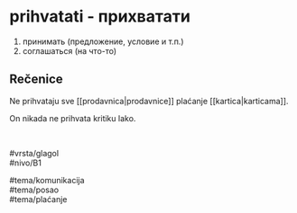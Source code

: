 # prihvatati - прихватати

1. принимать (предложение, условие и т.п.)  
2. соглашаться (на что-то)

## Rečenice

Ne prihvataju sve [[prodavnica|prodavnice]] plaćanje [[kartica|karticama]].

On nikada ne prihvata kritiku lako.

<br>

#vrsta/glagol  
#nivo/B1  

#tema/komunikacija  
#tema/posao  
#tema/plaćanje  
